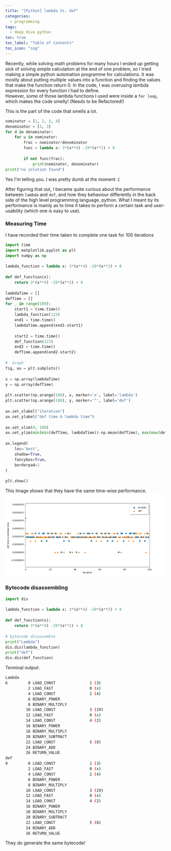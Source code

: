 ```yaml
---
title: "[Python] lambda Vs. def"
categories:
  - programming
tags:
  - deep dive python
toc: true
toc_label: "Table of Contents"
toc_icon: "cog"
---
```

Recently, while solving math problems for many hours I ended up getting sick of solving simple calculation at the end of one problem,
so I tried making a simple python automation programme for calculations.
It was mostly about putting multiple values into a function and finding the values that make the function return 0.
In the code, I was overusing lambda expression for every function I had to define.  
However, some of those lambda functions I used were inside a `for loop`, which makes the code smelly! (Needs to be Refactored!)  

This is the part of the code that smells a lot.
```python
nominator = [1, 2, 3, 4]
denominator = [1, 3]
for d in denominator:
    for u in nominator:
        frac = nominator/denominator
        func = lambda x: 3*(x**4) -29*(x**2) + 8
        
        if not func(frac):
            print(nominator, denominator)
print("no solution found")
```
Yes I'm telling you. I was pretty dumb at the moment :(

After figuring that out, 
I became quite curious about the performance between `lambda` and `def`,
and how they behaviour differently in the back side of the high level programming language, python.
What I meant by its performance is mainly as to time it takes to perform a certain task and user-usability (which one is easy to use).

### Measuring Time

I have recorded their time taken to complete one task for 100 iterations

```python
import time
import matplotlib.pyplot as plt
import numpy as np

lambda_function = lambda x: 3*(x**4) -29*(x**2) + 8

def def_function(x):
    return 3*(x**4) -29*(x**2) + 8

lambdaTime = []
defTime = []
for _ in range(100):
    start1 = time.time()
    lambda_function(123)
    end1 = time.time()
    lambdaTime.append(end1-start1)

    start2 = time.time()
    def_function(123)
    end2 = time.time()
    defTime.append(end2-start2)

#  Graph
fig, ax = plt.subplots()

x = np.array(lambdaTime)
y = np.array(defTime)

plt.scatter(np.arange(100), x, marker='o', label='lambda')
plt.scatter(np.arange(100), y, marker='^', label='def')

ax.set_xlabel("iteration")
ax.set_ylabel("def time & lambda time")

ax.set_xlim(0, 100)
ax.set_ylim(min(min(defTime, lambdaTime))-np.mean(defTime), max(max(defTime, lambdaTime))+np.mean(defTime))

ax.legend(
    loc='best',
    shadow=True,
    fancybox=True,
    borderpad=1
)

plt.show()
```
This Image shows that they have the same time-wise performance.  
![def_lambda](/images/def_lambda.png)  


### Bytecode disassembling

```python
import dis

lambda_function = lambda x: 3*(x**4) -29*(x**2) + 8

def def_function(x):
    return 3*(x**4) -29*(x**2) + 8

# bytecode disassemble
print("Lambda")
dis.dis(lambda_function)
print("def")
dis.dis(def_function)
```

Terminal output:
```bash
Lambda
6         0 LOAD_CONST               1 (3)
          2 LOAD_FAST                0 (x)
          4 LOAD_CONST               2 (4)
          6 BINARY_POWER
          8 BINARY_MULTIPLY
         10 LOAD_CONST               3 (29)
         12 LOAD_FAST                0 (x)
         14 LOAD_CONST               4 (2)
         16 BINARY_POWER
         18 BINARY_MULTIPLY
         20 BINARY_SUBTRACT
         22 LOAD_CONST               5 (8)
         24 BINARY_ADD
         26 RETURN_VALUE
def
9         0 LOAD_CONST               1 (3)
          2 LOAD_FAST                0 (x)
          4 LOAD_CONST               2 (4)
          6 BINARY_POWER
          8 BINARY_MULTIPLY
         10 LOAD_CONST               3 (29)
         12 LOAD_FAST                0 (x)
         14 LOAD_CONST               4 (2)
         16 BINARY_POWER
         18 BINARY_MULTIPLY
         20 BINARY_SUBTRACT
         22 LOAD_CONST               5 (8)
         24 BINARY_ADD
         26 RETURN_VALUE
```
They do generate the same bytecode!
